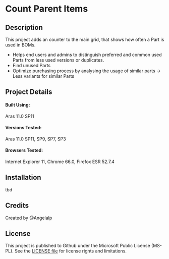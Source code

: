 # Count Parent Items

## Description

This project adds an counter to the main grid, that shows how often a Part is used in BOMs.

- Helps end users and admins to distinguish preferred and common used Parts from less used versions or duplicates. 
- Find unused Parts
- Optimize purchasing process by analysing the usage of similar parts -> Less variants for similar Parts


## Project Details

#### Built Using:
Aras 11.0 SP11

#### Versions Tested:
Aras 11.0 SP11, SP9, SP7, SP3

#### Browsers Tested:
Internet Explorer 11, Chrome 66.0, Firefox ESR 52.7.4

## Installation

tbd

## Credits

Created by @AngelaIp

## License

This project is published to Github under the Microsoft Public License (MS-PL). See the [LICENSE file](./LICENSE.md) for license rights and limitations.